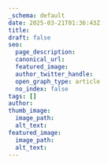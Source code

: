 ```yaml
---
_schema: default
date: 2025-03-21T01:36:43Z
title:
draft: false
seo:
  page_description:
  canonical_url:
  featured_image:
  author_twitter_handle:
  open_graph_type: article
  no_index: false
tags: []
author:
thumb_image:
  image_path:
  alt_text:
featured_image:
  image_path:
  alt_text:
---
```

